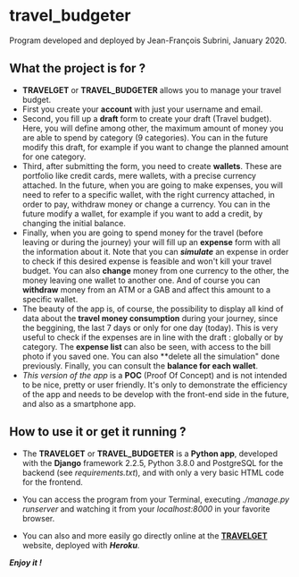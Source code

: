 # travel_budgeter

Program developed and deployed by Jean-François Subrini, January 2020.



## What the project is for ?

* **TRAVELGET** or **TRAVEL_BUDGETER** allows you to manage your travel budget.
* First you create your **account** with just your username and email.
* Second, you fill up a **draft** form to create your draft (Travel budget). Here, you will define among other, the maximum amount of money you are able to spend by category (9 categories). You can in the future modify this draft, for example if you want to change the planned amount for one category.  
* Third, after submitting the form, you need to create **wallets**. These are portfolio like credit cards, mere wallets, with a precise currency attached. In the future, when you are going to make expenses, you will need to refer to a specific wallet, with the right currency attached, in order to pay, withdraw money or change a currency. You can in the future modify a wallet, for example if you want to add a credit, by changing the initial balance.
* Finally, when you are going to spend money for the travel (before leaving or during the journey) your will fill up an **expense** form with all the information about it. Note that you can ***simulate*** an expense in order to check if this desired expense is feasible and won't kill your travel budget. You can also **change** money from one currency to the other, the money leaving one wallet to another one. And of course you can **withdraw** money from an ATM or a GAB and affect this amount to a specific wallet.
* The beauty of the app is, of course, the possibility to display all kind of data about the **travel money consumption** during your journey, since the beggining, the last 7 days or only for one day (today). This is very useful to check if the expenses are in line with the draft : globally or by category. The **expense list** can also be seen, with access to the bill photo if you saved one. You can also **delete all the simulation" done previously. Finally, you can consult the **balance for each wallet**.
* *This version of the app* is a **POC** (Proof Of Concept) and is not intended to be nice, pretty or user friendly. It's only to demonstrate the efficiency of the app and needs to be develop with the front-end side in the future, and also as a smartphone app.


## How to use it or get it running ?

* The **TRAVELGET** or **TRAVEL_BUDGETER** is a **Python app**, developed with the **Django** framework 2.2.5, Python 3.8.0 and PostgreSQL for the backend (see *requirements.txt*), and with only a very basic HTML code for the frontend.

* You can access the program from your Terminal, executing *./manage.py runserver* and watching it from your *localhost:8000* in your favorite browser.

* You can also and more easily go directly online at the **[TRAVELGET](https://travel-budgeter.herokuapp.com/)** website, deployed with ***Heroku***.


***Enjoy it !***
